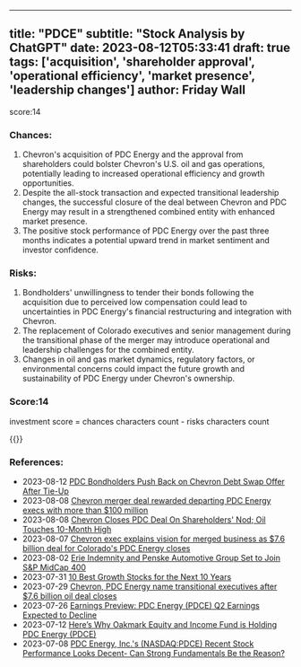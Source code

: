 
---
title: "PDCE"
subtitle: "Stock Analysis by ChatGPT"
date: 2023-08-12T05:33:41
draft: true
tags: ['acquisition', 'shareholder approval', 'operational efficiency', 'market presence', 'leadership changes']
author: Friday Wall
---

score:14
### Chances:
1. Chevron's acquisition of PDC Energy and the approval from shareholders could bolster Chevron's U.S. oil and gas operations, potentially leading to increased operational efficiency and growth opportunities.
2. Despite the all-stock transaction and expected transitional leadership changes, the successful closure of the deal between Chevron and PDC Energy may result in a strengthened combined entity with enhanced market presence.
3. The positive stock performance of PDC Energy over the past three months indicates a potential upward trend in market sentiment and investor confidence.
### Risks:
1. Bondholders' unwillingness to tender their bonds following the acquisition due to perceived low compensation could lead to uncertainties in PDC Energy's financial restructuring and integration with Chevron.
2. The replacement of Colorado executives and senior management during the transitional phase of the merger may introduce operational and leadership challenges for the combined entity.
3. Changes in oil and gas market dynamics, regulatory factors, or environmental concerns could impact the future growth and sustainability of PDC Energy under Chevron's ownership.
### Score:14
investment score = chances characters count - risks characters count

{{<tradingview symbol="NASDAQ:PDCE">}}
### References:
- 2023-08-12 [PDC Bondholders Push Back on Chevron Debt Swap Offer After Tie-Up](https://finance.yahoo.com/news/pdc-bondholders-push-back-chevron-173934876.html?.tsrc=rss)
- 2023-08-08 [Chevron merger deal rewarded departing PDC Energy execs with more than $100 million](https://finance.yahoo.com/m/15f491fe-9a35-315c-ae1b-a46ed72a32b9/chevron-merger-deal-rewarded.html?.tsrc=rss)
- 2023-08-08 [Chevron Closes PDC Deal On Shareholders' Nod; Oil Touches 10-Month High](https://finance.yahoo.com/m/5dee4322-6492-3134-bb0f-ebbd36acc0ca/chevron-closes-pdc-deal-on.html?.tsrc=rss)
- 2023-08-07 [Chevron exec explains vision for merged business as $7.6 billion deal for Colorado's PDC Energy closes](https://finance.yahoo.com/m/c4e05fc1-c264-336a-a61b-c089ced54bc5/chevron-exec-explains-vision.html?.tsrc=rss)
- 2023-08-02 [Erie Indemnity and Penske Automotive Group Set to Join S&P MidCap 400](https://finance.yahoo.com/news/erie-indemnity-penske-automotive-group-230400646.html?.tsrc=rss)
- 2023-07-31 [10 Best Growth Stocks for the Next 10 Years](https://finance.yahoo.com/news/10-best-growth-stocks-next-115414117.html?.tsrc=rss)
- 2023-07-29 [Chevron, PDC Energy name transitional executives after $7.6 billion oil deal closes](https://finance.yahoo.com/m/df12388c-31b0-3835-a4a3-e297eecc3dc3/chevron%2C-pdc-energy-name.html?.tsrc=rss)
- 2023-07-26 [Earnings Preview: PDC Energy (PDCE) Q2 Earnings Expected to Decline](https://finance.yahoo.com/news/earnings-preview-pdc-energy-pdce-140209042.html?.tsrc=rss)
- 2023-07-12 [Here’s Why Oakmark Equity and Income Fund is Holding PDC Energy (PDCE)](https://finance.yahoo.com/news/why-oakmark-equity-income-fund-110723351.html?.tsrc=rss)
- 2023-07-08 [PDC Energy, Inc.'s (NASDAQ:PDCE) Recent Stock Performance Looks Decent- Can Strong Fundamentals Be the Reason?](https://finance.yahoo.com/news/pdc-energy-inc-nasdaq-pdce-121551262.html?.tsrc=rss)


                
